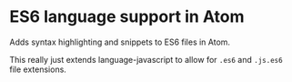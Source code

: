 # ES6 language support in Atom

Adds syntax highlighting and snippets to ES6 files in Atom.

This really just extends language-javascript to allow for `.es6` and
`.js.es6` file extensions.
